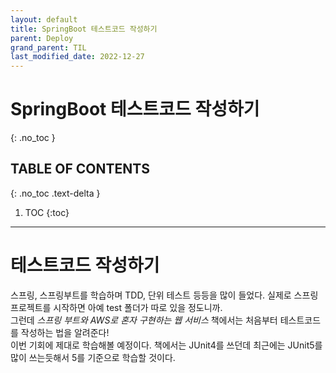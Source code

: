 ```yaml
---
layout: default
title: SpringBoot 테스트코드 작성하기
parent: Deploy
grand_parent: TIL
last_modified_date: 2022-12-27
---
```


# SpringBoot 테스트코드 작성하기
{: .no_toc }

## TABLE OF CONTENTS
{: .no_toc .text-delta }

1. TOC
{:toc}

---
# 테스트코드 작성하기
스프링, 스프링부트를 학습하며 TDD, 단위 테스트 등등을 많이 들었다. 실제로 스프링 프로젝트를 시작하면 아예 test 폴더가 따로 있을 정도니까.  
그런데 *스프링 부트와 AWS로 혼자 구현하는 웹 서비스* 책에서는 처음부터 테스트코드를 작성하는 법을 알려준다!  
이번 기회에 제대로 학습해볼 예정이다. 책에서는 JUnit4를 쓰던데 최근에는 JUnit5를 많이 쓰는듯해서 5를 기준으로 학습할 것이다.

